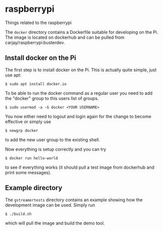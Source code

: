 # raspberrypi
Things related to the raspberrypi

The ```docker``` directory contains a Dockerfile suitable for developing on the Pi. The image is located on dockerhub and can be pulled from carjay/raspberrypi:busterdev.

## Install docker on the Pi
The first step is to install docker on the Pi. This is actually quite simple, just use apt:

```
$ sudo apt install docker.io
```

To be able to run the docker command as a regular user you need to add the "docker" group to this users list of groups.

```
$ sudo usermod -a -G docker <YOUR USERNAME>
```

You now either need to logout and login again for the change to become effective or simply use

```
$ newgrp docker
```

to add the new user group to the existing shell.


Now everything is setup correctly and you can try

```
$ docker run hello-world
```

to see if everything works (it should pull a test image from dockerhub and print some messages).

## Example directory

The ```gstreamertests``` directory contains an example showing how the development image can be used. Simply run
```
$ ./build.sh
```

which will pull the image and build the demo tool.

